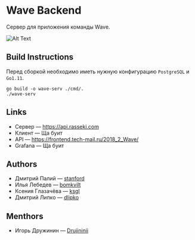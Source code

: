 # Wave Backend

Сервер для приложения команды Wave.

![Alt Text](https://media.giphy.com/media/l3vR2SwA3hfH4NtVC/giphy.gif)

## Build Instructions

Перед сборкой необходимо иметь нужную конфигурацию ``PostgreSQL`` и ``Go1.11``.

```
go build -o wave-serv ./cmd/.
./wave-serv
```

## Links

* Сервер &mdash; https://api.rasseki.com
* Клиент &mdash; Ща буит
* API &mdash; https://frontend.tech-mail.ru/2018_2_Wave/
* Grafana &mdash; Ща буит

## Authors

* Дмитрий Палий &mdash; [stanford](https://github.com/stanf0rd)
* Илья Лебедев &mdash; [bomkvilt](https://github.com/bomkvilt)
* Ксения Глазачёва &mdash; [ksgl](https://github.com/ksgl)
* Дмитрий Липко &mdash; [dlipko](https://github.com/dlipko)

## Menthors

* Игорь Дружинин &mdash; [Drujininii](https://github.com/Drujininii)

